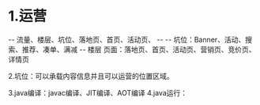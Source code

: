 # 1.运营
-- 流量、楼层、坑位、落地页、首页、活动页、 --
-- 坑位：Banner、活动、搜索、推荐、凑单、满减 --
楼层
页面：落地页、首页、活动页、营销页、竞价页、详情页  

2.坑位：可以承载内容信息并且可以运营的位置区域。

3.java编译：javac编译、JIT编译、AOT编译
4.java运行：
